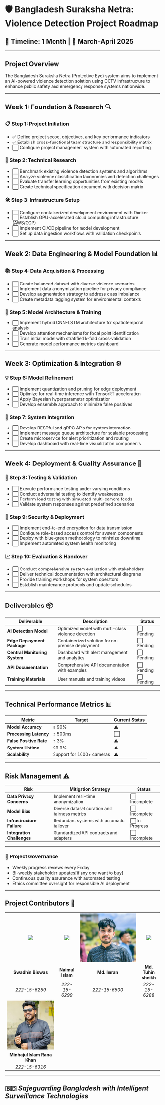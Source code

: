 # 🛡️ Bangladesh Suraksha Netra: Violence Detection Project Roadmap
## 📅 Timeline: 1 Month | 🚀 March-April 2025

---

## **Project Overview**
The Bangladesh Suraksha Netra (Protective Eye) system aims to implement an AI-powered violence detection solution using CCTV infrastructure to enhance public safety and emergency response systems nationwide.

---

## **Week 1: Foundation & Research** 🔍

### **📋 Step 1: Project Initiation**
- ✅ Define project scope, objectives, and key performance indicators
- ✅ Establish cross-functional team structure and responsibility matrix
- ⬜ Configure project management system with automated reporting
<!-- - ⬜ Conduct stakeholder analysis and develop communication plan -->

### **🔬 Step 2: Technical Research**
- ⬜ Benchmark existing violence detection systems and algorithms
- ⬜ Analyze violence classification taxonomies and detection challenges
- ⬜ Evaluate transfer learning opportunities from existing models
- ⬜ Create technical specification document with decision matrix

### **🛠️ Step 3: Infrastructure Setup**
- ⬜ Configure containerized development environment with Docker
- ⬜ Establish GPU-accelerated cloud computing infrastructure (AWS/GCP)
- ⬜ Implement CI/CD pipeline for model development
- ⬜ Set up data ingestion workflows with validation checkpoints

---

## **Week 2: Data Engineering & Model Foundation** 📊

### **📚 Step 4: Data Acquisition & Processing**
- ⬜ Curate balanced dataset with diverse violence scenarios
- ⬜ Implement data anonymization pipeline for privacy compliance
- ⬜ Develop augmentation strategy to address class imbalance
- ⬜ Create metadata tagging system for environmental contexts

### **🧠 Step 5: Model Architecture & Training**
- ⬜ Implement hybrid CNN-LSTM architecture for spatiotemporal analysis
- ⬜ Develop attention mechanisms for focal point identification
- ⬜ Train initial model with stratified k-fold cross-validation
- ⬜ Generate model performance metrics dashboard

---

## **Week 3: Optimization & Integration** ⚙️

### **💡 Step 6: Model Refinement**
- ⬜ Implement quantization and pruning for edge deployment
- ⬜ Optimize for real-time inference with TensorRT acceleration
- ⬜ Apply Bayesian hyperparameter optimization
- ⬜ Develop ensemble approach to minimize false positives

### **🔄 Step 7: System Integration**
- ⬜ Develop RESTful and gRPC APIs for system interaction
- ⬜ Implement message queue architecture for scalable processing
- ⬜ Create microservice for alert prioritization and routing
- ⬜ Develop dashboard with real-time visualization components

---

## **Week 4: Deployment & Quality Assurance** 🚀

### **🧪 Step 8: Testing & Validation**
- ⬜ Execute performance testing under varying conditions
- ⬜ Conduct adversarial testing to identify weaknesses
- ⬜ Perform load testing with simulated multi-camera feeds
- ⬜ Validate system responses against predefined scenarios

### **🔐 Step 9: Security & Deployment**
- ⬜ Implement end-to-end encryption for data transmission
- ⬜ Configure role-based access control for system components
- ⬜ Deploy with blue-green methodology to minimize downtime
- ⬜ Implement automated system health monitoring

### **📈 Step 10: Evaluation & Handover**
- ⬜ Conduct comprehensive system evaluation with stakeholders
- ⬜ Deliver technical documentation with architectural diagrams
- ⬜ Provide training workshops for system operators
- ⬜ Establish maintenance protocols and update schedules

---

## **Deliverables** 📦

| Deliverable | Description | Status |
|-------------|-------------|--------|
| **AI Detection Model** | Optimized model with multi-class violence detection | ⬜ Pending |
| **Edge Deployment Package** | Containerized solution for on-premise deployment | ⬜ Pending |
| **Central Monitoring System** | Dashboard with alert management and analytics | ⬜ Pending|
| **API Documentation** | Comprehensive API documentation with examples | ⬜ Pending |
| **Training Materials** | User manuals and training videos | ⬜ Pending |

---

## **Technical Performance Metrics** 📊

| Metric | Target | Current Status |
|--------|--------|---------------|
| **Model Accuracy** | ≥ 90% | ⚠️ |
| **Processing Latency** | ≤ 500ms |⬜ |
| **False Positive Rate** | ≤ 3% | ⚠️ |
| **System Uptime** | 99.9% | ⚠️ |
| **Scalability** | Support for 1000+ cameras | ⚠️ |

---

## **Risk Management** ⚠️

| Risk | Mitigation Strategy | Status |
|------|---------------------|--------|
| **Data Privacy Concerns** | Implement real-time anonymization | ⬜ Incomplete |
| **Model Bias** | Diverse dataset curation and fairness metrics | ⬜ Incomplete|
| **Infrastructure Failure** | Redundant systems with automatic failover | ⬜ In Progress |
| **Integration Challenges** | Standardized API contracts and adapters | ⬜ Incomplete |

---

### 🔰 **Project Governance**
- Weekly progress reviews every Friday
- Bi-weekly stakeholder updates[if any one want to buy]
- Continuous quality assurance with automated testing
- Ethics committee oversight for responsible AI deployment

---

## **Project Contributors** 👥

| | | | |
|:---:|:---:|:---:|:---:|
| ![](https://avatars.githubusercontent.com/u/107450069?v=4) | ![](https://avatars.githubusercontent.com/u/129685512?v=4) | ![](https://github.com/swadhinbiswas/Bangladesh-Suraksha-Netra/blob/main/assets/imran.png?raw=true) | ![](https://avatars.githubusercontent.com/u/159527403?v=4) |
| **Swadhin Biswas** | **Naimul Islam** | **Md. Imran** | **Md. Tuhin sheikh** |
| *222-15-6259* | *222-15-6299* | *222-15-6500* | *222-15-6288* |
| | | | |
| ![](https://github.com/swadhinbiswas/Bangladesh-Suraksha-Netra/blob/main/assets/nayok.png?raw=true) |
| **Minhajul Islam Rana Khan** |
| *222-15-6316* |

---

## 🇧🇩 *Safeguarding Bangladesh with Intelligent Surveillance Technologies*
